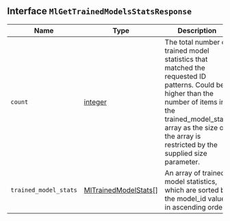 ## Interface `MlGetTrainedModelsStatsResponse`

| Name | Type | Description |
| - | - | - |
| `count` | [integer](./integer.md) | The total number of trained model statistics that matched the requested ID patterns. Could be higher than the number of items in the trained_model_stats array as the size of the array is restricted by the supplied size parameter. |
| `trained_model_stats` | [MlTrainedModelStats](./MlTrainedModelStats.md)[] | An array of trained model statistics, which are sorted by the model_id value in ascending order. |
